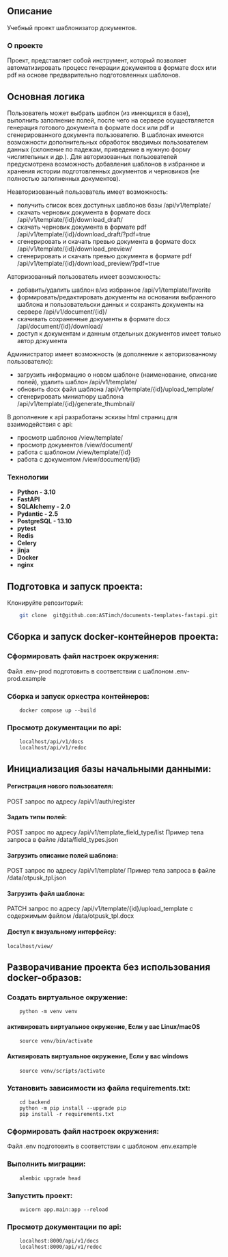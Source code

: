 ## Описание
Учебный проект шаблонизатор документов.

### О проекте
Проект, представляет собой инструмент, который позволяет автоматизировать процесс
генерации документов в формате docx или pdf на основе предварительно подготовленных шаблонов.

## Основная логика
Пользователь может выбрать шаблон (из имеющихся в базе), выполнить заполнение полей, после чего на сервере осуществляется генерация готового документа в формате docx или pdf и сгенерированного документа пользователю.
В шаблонах имеются возможности дополнительных обработок вводимых пользователем данных (склонение по падежам, приведение в нужную форму числительных и др.). Для авторизованных пользователей предусмотрена возможность добавления шаблонов в избранное и хранения истории подготовленных документов и черновиков (не полностью заполненных документов).

Неавторизованный пользователь имеет возможность:
  - получить список всех доступных шаблонов базы /api/v1/template/
  - скачать черновик документа в формате docx /api/v1/template/{id}/download_draft/
  - скачать черновик документа в формате pdf /api/v1/template/{id}/download_draft/?pdf=true
  - сгенерировать и скачать превью документа в формате docx /api/v1/template/{id}/download_preview/
  - сгенерировать и скачать превью документа в формате pdf /api/v1/template/{id}/download_preview/?pdf=true
  
Авторизованный пользователь имеет возможность:
  - добавить/удалить шаблон в/из избранное /api/v1/template/favorite
  - формировать/редактировать документы на основании выбранного шаблона и пользовательски данных и сохранять документы на сервере /api/v1/document/{id}/
  - скачивать сохраненные документы в формате docx /api/document/{id}/download/
  - доступ к документам и данным отдельных документов имеет только автор документа

Администратор имеет возможность (в дополнение к авторизованному пользователю):
  - загрузить информацию о новом шаблоне (наименование, описание полей), удалить шаблон /api/v1/template/
  - обновить docx файл шаблона /api/v1/template/{id}/upload_template/
  - сгенерировать миниатюру шаблона /api/v1/template/{id}/generate_thumbnail/

В дополнение к api разработаны эскизы html страниц для взаимодействия с api:
  - просмотр шаблонов /view/template/
  - просмотр документов /view/document/
  - работа с шаблоном /view/template/{id}
  - работа с документом /view/document/{id}

### Технологии
- **Python - 3.10**
- **FastAPI**
- **SQLAlchemy - 2.0**
- **Pydantic - 2.5**
- **PostgreSQL - 13.10**
- **pytest**
- **Redis**
- **Celery**
- **jinja**
- **Docker**
- **nginx**

## Подготовка и запуск проекта:

Клонируйте репозиторий:

```bash
    git clone  git@github.com:ASTimch/documents-templates-fastapi.git
```

## Сборка и запуск docker-контейнеров проекта:

### Сформировать файл настроек окружения:
Файл .env-prod подготовить в соответствии с шаблоном .env-prod.example

### Сборка и запуск оркестра контейнеров:
```
    docker compose up --build
```

### Просмотр документации по api:
```
    localhost/api/v1/docs
    localhost/api/v1/redoc
```

## Инициализация базы начальными данными:

#### Регистрация нового пользователя:
POST запрос по адресу /api/v1/auth/register

#### Задать типы полей:
POST запрос по адресу /api/v1/template_field_type/list
Пример тела запроса в файле /data/field_types.json

#### Загрузить описание полей шаблона:
POST запрос по адресу /api/v1/template/
Пример тела запроса в файле /data/otpusk_tpl.json

#### Загрузить файл шаблона:
PATCH запрос по адресу /api/v1/template/{id}/upload_template
с содержимым файлом /data/otpusk_tpl.docx

#### Доступ к визуальному интерфейсу:

    localhost/view/



## Разворачивание проекта без использования docker-образов:

### Создать виртуальное окружение:
```
    python -m venv venv
```
#### активировать виртуальное окружение, Если у вас Linux/macOS
```
    source venv/bin/activate
```
#### Активировать виртуальное окружение, Если у вас windows
```
    source venv/scripts/activate
```

### Установить зависимости из файла requirements.txt:
```
    cd backend
    python -m pip install --upgrade pip
    pip install -r requirements.txt
```
### Сформировать файл настроек окружения:
Файл .env подготовить в соответствии с шаблоном .env.example

### Выполнить миграции:
```
    alembic upgrade head
```

### Запустить проект:
```
    uvicorn app.main:app --reload
```

### Просмотр документации по api:
```
    localhost:8000/api/v1/docs
    localhost:8000/api/v1/redoc
```
